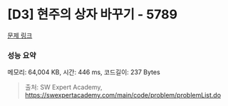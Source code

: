 # [D3] 현주의 상자 바꾸기 - 5789 

[문제 링크](https://swexpertacademy.com/main/code/problem/problemDetail.do?contestProbId=AWYygN36Qn8DFAVm) 

### 성능 요약

메모리: 64,004 KB, 시간: 446 ms, 코드길이: 237 Bytes



> 출처: SW Expert Academy, https://swexpertacademy.com/main/code/problem/problemList.do